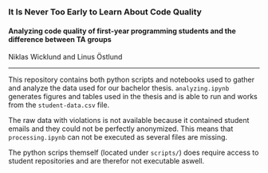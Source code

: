 ### It Is Never Too Early to Learn About Code Quality

#### Analyzing code quality of first-year programming students and the difference between TA groups

Niklas Wicklund and Linus Östlund

---

This repository contains both python scripts and notebooks used to gather and analyze the data used for our bachelor thesis. `analyzing.ipynb` generates figures and tables used in the thesis and is able to run and works from the `student-data.csv` file. 

The raw data with violations is not available because it contained student emails and they could not be perfectly anonymized. This means that `processing.ipynb` can not be executed as several files are missing. 

The python scrips themself (located under `scripts/`) does require access to student repositories and are therefor not executable aswell.
